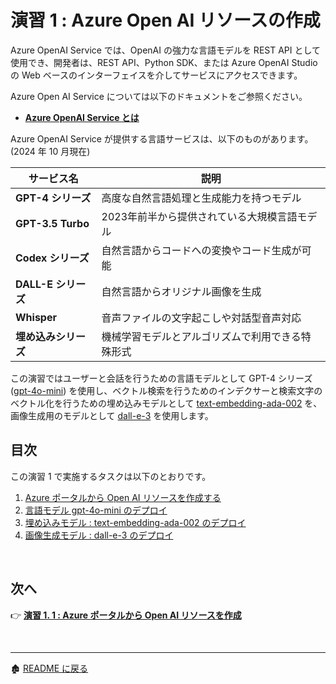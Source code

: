 # 演習 1 : Azure Open AI リソースの作成

Azure OpenAI Service では、OpenAI の強力な言語モデルを REST API として使用でき、開発者は、REST API、Python SDK、または Azure OpenAI Studio の Web ベースのインターフェイスを介してサービスにアクセスできます。

Azure Open AI Service については以下のドキュメントをご参照ください。

- [**Azure OpenAI Service とは**](https://learn.microsoft.com/ja-jp/azure/cognitive-services/openai/overview)

Azure OpenAI Service が提供する言語サービスは、以下のものがあります。(2024 年 10 月現在)

| サービス名          | 説明                                     |
|---------------------|------------------------------------------|
| **GPT-4 シリーズ**  | 高度な自然言語処理と生成能力を持つモデル|
| **GPT-3.5 Turbo**   | 2023年前半から提供されている大規模言語モデル          |
| **Codex シリーズ**  | 自然言語からコードへの変換やコード生成が可能|
| **DALL-E シリーズ** | 自然言語からオリジナル画像を生成       |
| **Whisper**         | 音声ファイルの文字起こしや対話型音声対応|
| **埋め込みシリーズ**| 機械学習モデルとアルゴリズムで利用できる特殊形式|

この演習ではユーザーと会話を行うための言語モデルとして GPT-4 シリーズ ([gpt-4o-mini](https://learn.microsoft.com/ja-jp/azure/ai-services/openai/concepts/models#how-do-i-access-the-gpt-4o-and-gpt-4o-mini-models)) を使用し、ベクトル検索を行うためのインデクサーと検索文字のベクトル化を行うための埋め込みモデルとして [text-embedding-ada-002](https://learn.microsoft.com/ja-jp/azure/ai-services/openai/concepts/models#embeddings-models) を、画像生成用のモデルとして [dall-e-3](https://learn.microsoft.com/ja-jp/azure/ai-services/openai/concepts/models#dall-e) を使用します。
<br>

## 目次

この演習 1 で実施するタスクは以下のとおりです。

1. [Azure ポータルから Open AI リソースを作成する](Ex01-1.md)
2. [言語モデル gpt-4o-mini のデプロイ](Ex01-2.md)
3. [埋め込みモデル : text-embedding-ada-002 のデプロイ](Ex01-3.md)
4. [画像生成モデル : dall-e-3 のデプロイ](Ex01-4.md)

<br>

## 次へ

👉 [**演習 1. 1  : Azure ポータルから Open AI リソースを作成**](Ex01-1.md) 

<br>

<hr>

🏚️ [README に戻る](README.md)